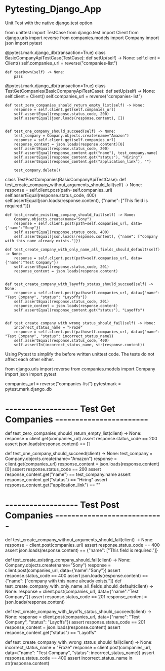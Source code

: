 # Pytesting_Django_App



Unit Test with the native django.test option


from unittest import TestCase
from django.test import Client
from django.urls import reverse
from companies.models import Company
import json
import pytest


@pytest.mark.django_db(transaction=True)
class BasicCompanyApiTestCase(TestCase):
    def setUp(self) -> None:
        self.client = Client()
        self.companies_url = reverse("companies-list")

    def tearDown(self) -> None:
        pass


@pytest.mark.django_db(transaction=True)
class TestGetCompanies(BasicCompanyApiTestCase):
    def setUp(self) -> None:
        self.client = Client()
        self.companies_url = reverse("companies-list")

    def test_zero_companies_should_return_empty_list(self) -> None:
        response = self.client.get(self.companies_url)
        self.assertEqual(response.status_code, 200)
        self.assertEqual(json.loads(response.content), [])


    def test_one_company_should_succeed(self) -> None:
        test_company = Company.objects.create(name="Amazon")
        response = self.client.get(self.companies_url)
        response_content = json.loads(response.content)[0]
        self.assertEqual(response.status_code, 200)
        self.assertEqual(response_content.get("name"), test_company.name)
        self.assertEqual(response_content.get("status"), "Hiring")
        self.assertEqual(response_content.get("application_link"), "")

        test_company.delete()


class TestPostCompanies(BasicCompanyApiTestCase):
    def test_create_company_without_arguments_should_fail(self) -> None:
        response = self.client.post(path=self.companies_url)
        self.assertEqual(response.status_code, 400)
        self.assertEqual(json.loads(response.content), {"name": ["This field is required."]})


    def test_create_existing_company_should_fail(self) -> None:
        Company.objects.create(name="Sony")
        response = self.client.post(path=self.companies_url, data={'name':"Sony"})
        self.assertEqual(response.status_code, 400)
        self.assertEqual(json.loads(response.content), {"name": ["company with this name already exists."]})

    def test_create_company_with_only_name_all_fields_should_default(self) -> None:
        response = self.client.post(path=self.companies_url, data={"name":"Test Company"})
        self.assertEqual(response.status_code, 201)
        response_content = json.loads(response.content)


    def test_create_company_with_layoffs_status_should_succeed(self) -> None:
        response = self.client.post(path=self.companies_url, data={"name": "Test Company", "status": "Layoffs"})
        self.assertEqual(response.status_code, 201)
        response_content = json.loads(response.content)
        self.assertEqual(response_content.get("status"), "Layoffs")


    def test_create_company_with_wrong_status_should_fail(self) -> None:
        incorrect_status_name = "Froze"
        response = self.client.post(path=self.companies_url, data={"name": "Test Company", "status": incorrect_status_name})
        self.assertEqual(response.status_code, 400)
        self.assertIn(incorrect_status_name, str(response.content))





Using Pytest to simplify the before written unittest code. The tests do not affect each other either.

from django.urls import reverse
from companies.models import Company
import json
import pytest


companies_url = reverse("companies-list")
pytestmark = pytest.mark.django_db



# ------------------ Test Get Companies -----------------------
def test_zero_companies_should_return_empty_list(client) -> None:
    response = client.get(companies_url)
    assert response.status_code == 200
    assert json.loads(response.content) == []

def test_one_company_should_succeed(client) -> None:
    test_company = Company.objects.create(name="Amazon")
    response = client.get(companies_url)
    response_content = json.loads(response.content)[0]
    assert response.status_code == 200
    assert response_content.get("name") == test_company.name
    assert response_content.get("status") == "Hiring"
    assert response_content.get("application_link") == ""




# ------------------ Test Post Companies ---------------------------
def test_create_company_without_arguments_should_fail(client) -> None:
    response = client.post(companies_url)
    assert response.status_code == 400
    assert json.loads(response.content) == {"name": ["This field is required."]}

def test_create_existing_company_should_fail(client) -> None:
    Company.objects.create(name="Sony")
    response = client.post(companies_url, data={'name':"Sony"})
    assert response.status_code == 400
    assert json.loads(response.content) == {"name": ["company with this name already exists."]}
def test_create_company_with_only_name_all_fields_should_default(client) -> None:
    response = client.post(companies_url, data={"name":"Test Company"})
    assert response.status_code == 201
    response_content = json.loads(response.content)

def test_create_company_with_layoffs_status_should_succeed(client) -> None:
    response = client.post(companies_url, data={"name": "Test Company", "status": "Layoffs"})
    assert response.status_code == 201
    response_content = json.loads(response.content)
    assert response_content.get("status") == "Layoffs"

def test_create_company_with_wrong_status_should_fail(client) -> None:
    incorrect_status_name = "Froze"
    response = client.post(companies_url, data={"name": "Test Company", "status": incorrect_status_name})
    assert response.status_code == 400
    assert incorrect_status_name in str(response.content)

